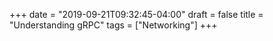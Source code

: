 +++
date = "2019-09-21T09:32:45-04:00"
draft = false
title = "Understanding gRPC"
tags = ["Networking"]
+++